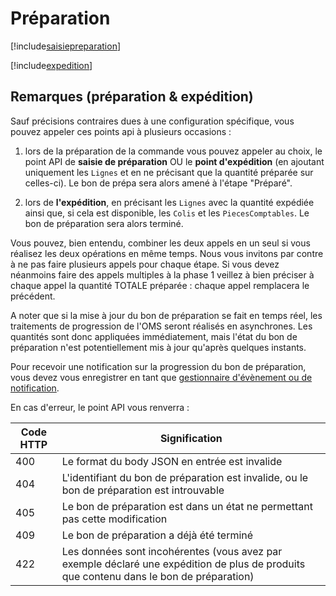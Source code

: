 # Préparation

[!include[saisiepreparation](preparation.saisiepreparation.autogen.md)]

[!include[expedition](preparation.expedition.autogen.md)]

## Remarques (préparation & expédition)

Sauf précisions contraires dues à une configuration spécifique, vous pouvez appeler ces points api à plusieurs occasions :

1) lors de la préparation de la commande vous pouvez appeler au choix, le point API de **saisie de préparation** OU le **point d'expédition** (en ajoutant uniquement les `Lignes` et en ne précisant que la quantité préparée sur celles-ci). Le bon de prépa sera alors amené à l'étape "Préparé". 

2) lors de **l'expédition**, en précisant les `Lignes` avec la quantité expédiée ainsi que, si cela est disponible, les `Colis` et les `PiecesComptables`. Le bon de préparation sera alors terminé.

Vous pouvez, bien entendu, combiner les deux appels en un seul si vous réalisez les deux opérations en même temps. Nous vous invitons par contre à ne pas faire plusieurs appels pour chaque étape. Si vous devez néanmoins faire des appels multiples à la phase 1 veillez à bien préciser à chaque appel la quantité TOTALE préparée : chaque appel remplacera le précédent.

A noter que si la mise à jour du bon de préparation se fait en temps réel, les traitements de progression de l'OMS seront réalisés en asynchrones. Les quantités sont donc appliquées immédiatement, mais l'état du bon de préparation n'est potentiellement mis à jour qu'après quelques instants.

Pour recevoir une notification sur la progression du bon de préparation, vous devez vous enregistrer en tant que [gestionnaire d'évènement ou de notification](https://www.altazion.dev/office/extensibility/events/logistique/preparation.html). 

En cas d'erreur, le point API vous renverra :

|Code HTTP|Signification|
|---|---|
|400|Le format du body JSON en entrée est invalide|
|404|L'identifiant du bon de préparation est invalide, ou le bon de préparation est introuvable|
|405|Le bon de préparation est dans un état ne permettant pas cette modification|
|409|Le bon de préparation a déjà été terminé|
|422|Les données sont incohérentes (vous avez par exemple déclaré une expédition de plus de produits que contenu dans le bon de préparation)|


